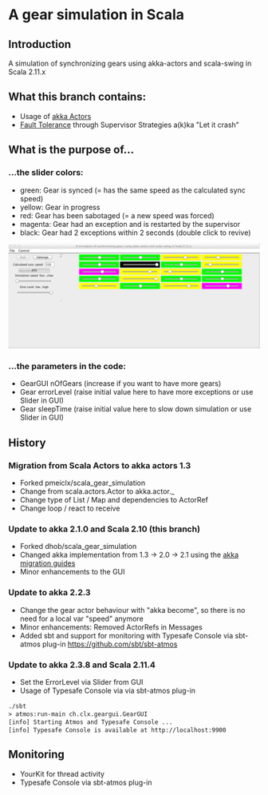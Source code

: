 A gear simulation in Scala
========

## Introduction
A simulation of synchronizing gears using akka-actors and scala-swing in Scala 2.11.x

## What this branch contains:
- Usage of [akka Actors](http://akka.io)
- [Fault Tolerance](http://doc.akka.io/docs/akka/snapshot/java/fault-tolerance.html) through Supervisor Strategies a(k)ka "Let it crash"

## What is the purpose of...
### ...the slider colors:
- green: Gear is synced (= has the same speed as the calculated sync speed)
- yellow: Gear in progress
- red: Gear has been sabotaged (= a new speed was forced)
- magenta: Gear had an exception and is restarted by the supervisor
- black: Gear had 2 exceptions within 2 seconds (double click to revive)

![Gear GUI](./GearGUI.png?raw=true)

### ...the parameters in the code:
- GearGUI nOfGears (increase if you want to have more gears)
- Gear errorLevel (raise initial value here to have more exceptions or use Slider in GUI)
- Gear sleepTime (raise initial value here to slow down simulation or use Slider in GUI)

## History
### Migration from Scala Actors to akka actors 1.3
- Forked pmeiclx/scala_gear_simulation
- Change from scala.actors.Actor to akka.actor._
- Change type of List / Map and dependencies to ActorRef
- Change loop / react to receive

### Update to akka 2.1.0 and Scala 2.10 (this branch)
- Forked dhob/scala_gear_simulation
- Changed akka implementation from 1.3 -> 2.0 -> 2.1 using the [akka migration guides](http://doc.akka.io/docs/akka/2.0.3/project/migration-guide-1.3.x-2.0.x.html)
- Minor enhancements to the GUI

### Update to akka 2.2.3
- Change the gear actor behaviour with "akka become", so there is no need for a local var "speed" anymore
- Minor enhancements: Removed ActorRefs in Messages
- Added sbt and support for monitoring with Typesafe Console via sbt-atmos plug-in https://github.com/sbt/sbt-atmos

### Update to akka 2.3.8 and Scala 2.11.4
-  Set the ErrorLevel via Slider from GUI
-  Usage of Typesafe Console via via sbt-atmos plug-in
```
./sbt
> atmos:run-main ch.clx.geargui.GearGUI
[info] Starting Atmos and Typesafe Console ...
[info] Typesafe Console is available at http://localhost:9900
```

## Monitoring
- YourKit for thread activity
- Typesafe Console via sbt-atmos plug-in
